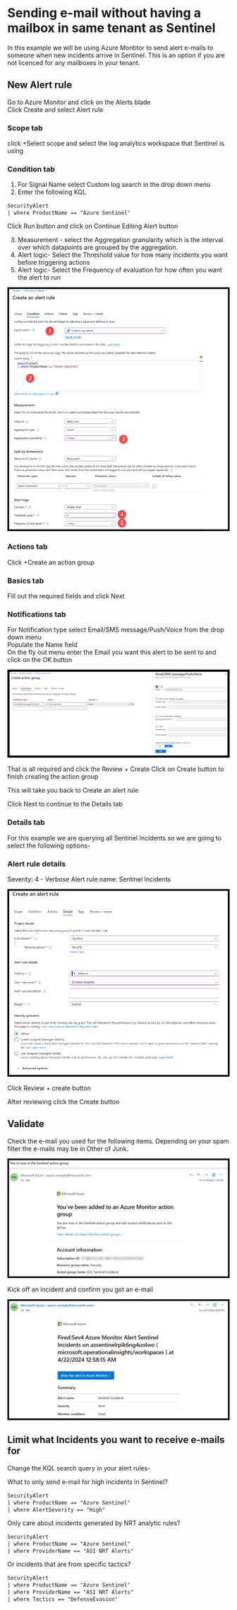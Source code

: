 # Sending e-mail without having a mailbox in same tenant as Sentinel

In this example we will be using Azure Montitor to send alert e-mails to someone when new incidents arrive in Sentinel. This is an option if you are not licenced for any mailboxes in your tenant.

## New Alert rule
Go to Azure Monitor and click on the Alerts blade </br>
Click Create and select Alert rule

### Scope tab

click +Select scope and select the log analytics workspace that Sentinel is using

### Condition tab

1. For Signal Name select Custom log search in the drop down menu
2. Enter the following KQL

```kusto
SecurityAlert
| where ProductName == "Azure Sentinel"
```
Click Run button and click on Continue Editing Alert button

3. Measurement - select the Aggregation granularity which is the interval over which datapoints are grouped by the aggregation.
4. Alert logic- Select the Threshold value for how many incidents you want before triggering actions
5. Alert logic- Select the Frequency of evaluation for how often you want the alert to run

![actiongroup](images/SendEmailWithoutMailboxSentinel-1.png)

### Actions tab

Click +Create an action group

### Basics tab 
Fill out the required fields and click Next

### Notifications tab

For Notification type select Email/SMS message/Push/Voice from the drop down menu  </br>
Populate the Name field  </br>
On the fly out menu enter the Email you want this alert to be sent to and click on the OK button  </br>

![actiongroup](images/SendEmailWithoutMailboxSentinel-2.png)

That is all required and click the Review + Create
Click on Create button to finish creating the action group

This will take you back to Create an alert rule

Click Next to continue to the Details tab

### Details tab

For this example we are querying all Sentinel Incidents so we are going to select the following options-

### Alert rule details
Severity: 4 - Verbose
Alert rule name: Sentinel Incidents


![actionruledetails](images/SendEmailWithoutMailboxSentinel-3.png)

Click Review + create button

After reviewing click the Create button


## Validate

Check the e-mail you used for the following items.  Depending on your spam filter the e-mails may be in Other of Junk.

![e-mail](images/SendEmailWithoutMailboxSentinel-4.png)

Kick off an incident and confirm you got an e-mail

![e-mail](images/SendEmailWithoutMailboxSentinel-5.png)


## Limit what Incidents you want to receive e-mails for

Change the KQL search query in your alert rules-

What to only send e-mail for high incidents in Sentinel?

```kusto
SecurityAlert
| where ProductName == "Azure Sentinel"
| where AlertSeverity == "High"
```

Only care about incidents generated by NRT analytic rules?

```kusto
SecurityAlert
| where ProductName == "Azure Sentinel"
| where ProviderName == "ASI NRT Alerts"
```

Or incidents that are from specific tactics?

```kusto
SecurityAlert
| where ProductName == "Azure Sentinel"
| where ProviderName == "ASI NRT Alerts"
| where Tactics == "DefenseEvasion"
```
